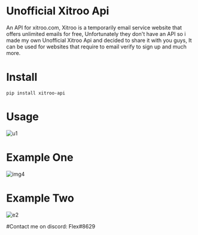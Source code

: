 Unofficial Xitroo Api
===============
An API for xitroo.com, Xitroo is a temporarily email service website that offers unlimited emails for free,
Unfortunately they don't have an API so i made my own Unofficial Xitroo Api and decided to share it with you guys, It can be used for websites that require to email verify to sign up and much more.

Install
============



    pip install xitroo-api


Usage
=====

![u1](https://user-images.githubusercontent.com/93522281/171869314-37e42cc2-ac7b-42ca-b58d-e43ac7a8a3b7.png)







Example One
=====


![img4](https://user-images.githubusercontent.com/93522281/171868740-dce3ae71-1072-4a95-a555-e03592102eb7.png)



Example Two
=====

![e2](https://user-images.githubusercontent.com/93522281/171869800-96c8f0eb-2693-49e7-bb3c-25099c2821ce.png)


#Contact me on discord: Flex#8629

